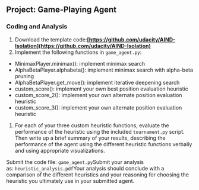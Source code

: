 ## Project: Game-Playing Agent

### **Coding and Analysis**

1. Download the template code:**[https://github.com/udacity/AIND-Isolation](https://github.com/udacity/AIND-Isolation)**
2. Implement the following functions in `game_agent.py`:
- MinimaxPlayer.minimax(): implement minimax search
- AlphaBetaPlayer.alphabeta(): implement minimax search with alpha-beta pruning
- AlphaBetaPlayer.get_move(): implement iterative deepening search
- custom_score(): implement your own best position evaluation heuristic
- custom_score_2(): implement your own alternate position evaluation heuristic
- custom_score_3(): implement your own alternate position evaluation heuristic
1. For each of your three custom heuristic functions, evaluate the performance of the heuristic using the included `tournament.py` script. Then write up a brief summary of your results, describing the performance of the agent using the different heuristic functions verbally and using appropriate visualizations.

Submit the code file: `game_agent.py`Submit your analysis as: `heuristic_analysis.pdf`Your analysis should conclude with a comparison of the different heuristics and your reasoning for choosing the heuristic you ultimately use in your submitted agent.

